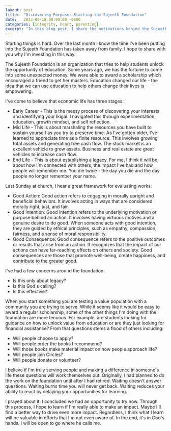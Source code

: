 ```yaml
---
layout: post
title:  "Discovering Purpose: Starting the Sujeeth Foundation"
date:   2023-06-18 00:00:00 -0600
categories: [integrity, heart, parenting]
excerpt: "In this blog post, I share the motivations behind the Sujeeth Foundation, which aims to unlock the transformative power of education for students. Reflecting on personal experiences, I highlight the three stages of economic life, emphasizing the importance of self-discovery, resource building, and leaving a meaningful legacy. Guided by an ethical framework of good action, good intention, and good consequence, I embark on this journey to make a positive impact and learn how education can truly change lives."
---
```

Starting things is hard.  Over the last month I know the time I've been putting into the Sujeeth Foundation has taken away from family.  I hope to share with you why I'm investing in this way. 

The Sujeeth Foundation is an organization that tries to help students unlock the opportunity of education. Some years ago, we has the fortune to come into some unexpected money.  We were able to award a scholarship which encouraged a friend to get her masters.  Education changed our life - the idea that we can use education to help others change their lives is empowering.

I've come to believe that economic life has three stages:
- Early Career - This is the messy process of discovering your interests and identifying your Ikigai.  I navigated this through experimentation, education, growth mindset, and self reflection.
- Mid Life - This is about marshaling the resources you have built to sustain yourself as you try to preserve time.  As I've gotten older, I've learned to appreciate time as a finite resource.  This involves growing total assets and generating free cash flow.  The stock market is an excellent vehicle to grow assets.  Business and real estate are great vehicles to increase cash flow.
- End Life - This is about establishing a legacy.  For me, I think it will be about how I'm connected with others, the impact I've had and how people will remember me.  You die twice - the day you die and the day people no longer remember your name. 

Last Sunday at church, I hear a great framework for evaluating works:
- Good Action: Good action refers to engaging in morally upright and beneficial behaviors. It involves acting in ways that are considered morally right, just, and fair. 
- Good Intention: Good intention refers to the underlying motivation or purpose behind an action. It involves having virtuous motives and a genuine desire to do good. When someone acts with good intention, they are guided by ethical principles, such as empathy, compassion, fairness, and a sense of moral responsibility.
- Good Consequence: Good consequence refers to the positive outcomes or results that arise from an action. It recognizes that the impact of our actions can have far-reaching effects on others and society. Good consequences are those that promote well-being, create happiness, and contribute to the greater good. 

I've had a few concerns around the foundation:
- Is this only about legacy?
- Is this God's calling?
- Is this effective? 

When you start something you are testing a value population with a community you are trying to serve.  While it seems like it would be easy to award a regular scholarship, some of the other things I'm doing with the foundation are more tenuous.  For example, are students looking for guidance on how to unlock value from education or are they just looking for financial assistance?  From that questions stems a flood of others including:
- Will people choose to apply?
- Will people order the books I recommend?
- Will those books make material impact on how people approach life?
- Will people join Circles?
- Will people donate or volunteer?

I believe if I'm truly serving people and making a difference in someone's life these questions will work themselves out. Originally, I had planned to do the work on the foundation until after I had retired.  Waiting doesn't answer questions.  Waiting burns time you will never get back.  Waiting reduces your ability to react by delaying your opportunities for learning.

I prayed about it.  I concluded we had an opportunity to try now.  Through this process, I hope to learn if I'm really able to make an impact.  Maybe I'll find a better way to drive even more impact.  Regardless, I think what I learn will be valuable in efforts that I'm not even aware of.  In the end, it's in God's hands.  I will be open to go where he calls me.  